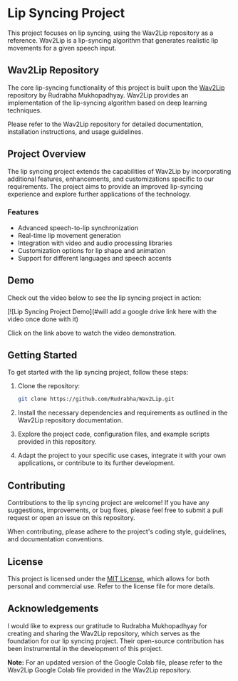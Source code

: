 # Lip Syncing Project

This project focuses on lip syncing, using the Wav2Lip repository as a reference. Wav2Lip is a lip-syncing algorithm that generates realistic lip movements for a given speech input.

## Wav2Lip Repository

The core lip-syncing functionality of this project is built upon the [Wav2Lip](https://github.com/Rudrabha/Wav2Lip) repository by Rudrabha Mukhopadhyay. Wav2Lip provides an implementation of the lip-syncing algorithm based on deep learning techniques.

Please refer to the Wav2Lip repository for detailed documentation, installation instructions, and usage guidelines.

## Project Overview

The lip syncing project extends the capabilities of Wav2Lip by incorporating additional features, enhancements, and customizations specific to our requirements. The project aims to provide an improved lip-syncing experience and explore further applications of the technology.

### Features

- Advanced speech-to-lip synchronization
- Real-time lip movement generation
- Integration with video and audio processing libraries
- Customization options for lip shape and animation
- Support for different languages and speech accents

## Demo

Check out the video below to see the lip syncing project in action:

[![Lip Syncing Project Demo](#will add a google drive link here with the video once done with it)

Click on the link above to watch the video demonstration.

## Getting Started

To get started with the lip syncing project, follow these steps:

1. Clone the repository:

   ```bash
   git clone https://github.com/Rudrabha/Wav2Lip.git
   ```
   
2. Install the necessary dependencies and requirements as outlined in the Wav2Lip repository documentation.

3. Explore the project code, configuration files, and example scripts provided in this repository.

4. Adapt the project to your specific use cases, integrate it with your own applications, or contribute to its further development.

## Contributing

Contributions to the lip syncing project are welcome! If you have any suggestions, improvements, or bug fixes, please feel free to submit a pull request or open an issue on this repository.

When contributing, please adhere to the project's coding style, guidelines, and documentation conventions.

## License

This project is licensed under the [MIT License](LICENSE), which allows for both personal and commercial use. Refer to the license file for more details.

## Acknowledgements

I would like to express our gratitude to Rudrabha Mukhopadhyay for creating and sharing the Wav2Lip repository, which serves as the foundation for our lip syncing project. Their open-source contribution has been instrumental in the development of this project.

**Note:** For an updated version of the Google Colab file, please refer to the Wav2Lip Google Colab file provided in the Wav2Lip repository.
